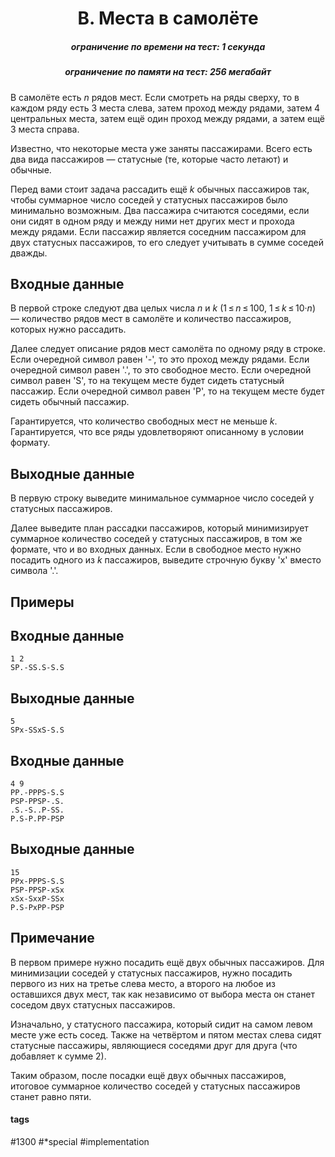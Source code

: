 <h1 style='text-align: center;'> B. Места в самолёте</h1>

<h5 style='text-align: center;'>ограничение по времени на тест: 1 секунда</h5>
<h5 style='text-align: center;'>ограничение по памяти на тест: 256 мегабайт</h5>

В самолёте есть *n* рядов мест. Если смотреть на ряды сверху, то в каждом ряду есть 3 места слева, затем проход между рядами, затем 4 центральных места, затем ещё один проход между рядами, а затем ещё 3 места справа.

Известно, что некоторые места уже заняты пассажирами. Всего есть два вида пассажиров — статусные (те, которые часто летают) и обычные. 

Перед вами стоит задача рассадить ещё *k* обычных пассажиров так, чтобы суммарное число соседей у статусных пассажиров было минимально возможным. Два пассажира считаются соседями, если они сидят в одном ряду и между ними нет других мест и прохода между рядами. Если пассажир является соседним пассажиром для двух статусных пассажиров, то его следует учитывать в сумме соседей дважды.

## Входные данные

В первой строке следуют два целых числа *n* и *k* (1 ≤ *n* ≤ 100, 1 ≤ *k* ≤ 10·*n*) — количество рядов мест в самолёте и количество пассажиров, которых нужно рассадить.

Далее следует описание рядов мест самолёта по одному ряду в строке. Если очередной символ равен '-', то это проход между рядами. Если очередной символ равен '.', то это свободное место. Если очередной символ равен 'S', то на текущем месте будет сидеть статусный пассажир. Если очередной символ равен 'P', то на текущем месте будет сидеть обычный пассажир. 

Гарантируется, что количество свободных мест не меньше *k*. Гарантируется, что все ряды удовлетворяют описанному в условии формату.

## Выходные данные

В первую строку выведите минимальное суммарное число соседей у статусных пассажиров.

Далее выведите план рассадки пассажиров, который минимизирует суммарное количество соседей у статусных пассажиров, в том же формате, что и во входных данных. Если в свободное место нужно посадить одного из *k* пассажиров, выведите строчную букву 'x' вместо символа '.'. 

## Примеры

## Входные данные


```
1 2  
SP.-SS.S-S.S  

```
## Выходные данные


```
5  
SPx-SSxS-S.S  

```
## Входные данные


```
4 9  
PP.-PPPS-S.S  
PSP-PPSP-.S.  
.S.-S..P-SS.  
P.S-P.PP-PSP  

```
## Выходные данные


```
15  
PPx-PPPS-S.S  
PSP-PPSP-xSx  
xSx-SxxP-SSx  
P.S-PxPP-PSP  

```
## Примечание

В первом примере нужно посадить ещё двух обычных пассажиров. Для минимизации соседей у статусных пассажиров, нужно посадить первого из них на третье слева место, а второго на любое из оставшихся двух мест, так как независимо от выбора места он станет соседом двух статусных пассажиров. 

Изначально, у статусного пассажира, который сидит на самом левом месте уже есть сосед. Также на четвёртом и пятом местах слева сидят статусные пассажиры, являющиеся соседями друг для друга (что добавляет к сумме 2).

Таким образом, после посадки ещё двух обычных пассажиров, итоговое суммарное количество соседей у статусных пассажиров станет равно пяти.



#### tags 

#1300 #*special #implementation 